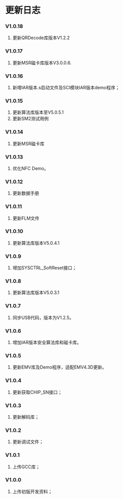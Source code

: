 # 更新日志

### V1.0.18

1. 更新QRDecode库版本V1.2.2

### V1.0.17

1. 更新MSR磁卡库版本V3.0.0.6.

### V1.0.16

1. 新增IAR版本.s启动文件及SCI模块IAR版本demo程序；

### V1.0.15

1. 更新算法库版本至V5.0.5.1
2. 更新SM2测试用例

### V1.0.14

1. 更新MSR磁卡库

### V1.0.13

1. 优化NFC Demo。

### V1.0.12

1. 更新数据手册

### V1.0.11

1. 更新FLM文件

### V1.0.10

1. 更新算法库版本V5.0.4.1

### V1.0.9

1. 增加SYSCTRL_SoftReset接口；


### V1.0.8

1. 更新算法库版本V5.0.3.1

### V1.0.7

1. 同步USB代码，版本为V1.2.5。

### V1.0.6

1. 增加IAR版本安全算法库和磁卡库。

### V1.0.5

1. 更新EMV库及Demo程序，适配EMV4.3D更新。

### V1.0.4

1. 更新获取CHIP_SN接口；

### V1.0.3

1. 更新解码库；

### V1.0.2

1. 更新调试文件；

### V1.0.1

1. 上传GCC库；

### V1.0.0

1. 上传初版开发资料；

